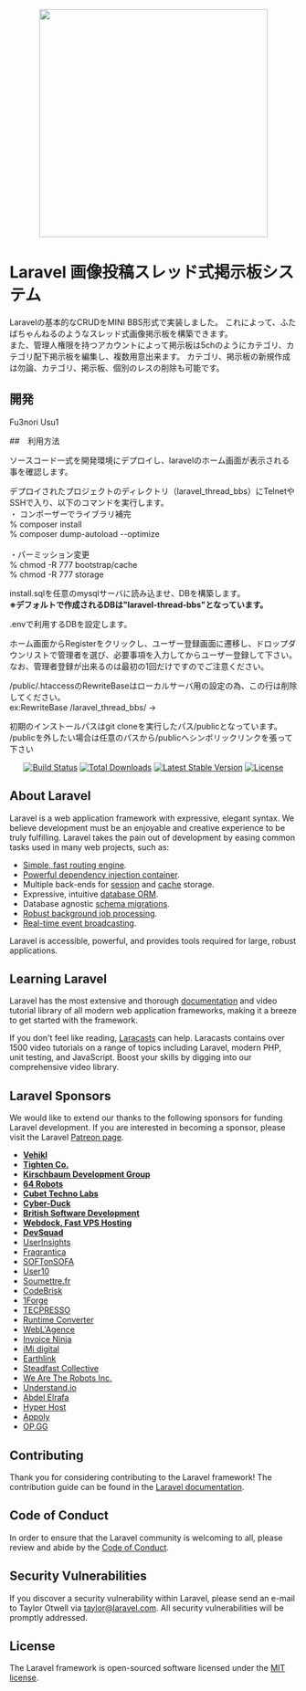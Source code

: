 <p align="center"><a href="https://laravel.com" target="_blank"><img src="https://raw.githubusercontent.com/laravel/art/master/logo-lockup/5%20SVG/2%20CMYK/1%20Full%20Color/laravel-logolockup-cmyk-red.svg" width="400"></a></p>

# Laravel 画像投稿スレッド式掲示板システム
Laravelの基本的なCRUDをMINI BBS形式で実装しました。
これによって、ふたばちゃんねるのようなスレッド式画像掲示板を構築できます。
<br>
また、管理人権限を持つアカウントによって掲示板は5chのようにカテゴリ、カテゴリ配下掲示板を編集し、複数用意出来ます。
カテゴリ、掲示板の新規作成は勿論、カテゴリ、掲示板、個別のレスの削除も可能です。
## 開発
Fu3nori Usu1

##　利用方法
<p>ソースコード一式を開発環境にデプロイし、laravelのホーム画面が表示される事を確認します。</p>
<p>デプロイされたプロジェクトのディレクトリ（laravel_thread_bbs）にTelnetやSSHで入り、以下のコマンドを実行します。<br>
・ コンポーザーでライブラリ補完<br>
% composer install<br>
% composer dump-autoload --optimize<br>
<br>
・パーミッション変更<br>
% chmod -R 777 bootstrap/cache<br>
% chmod -R 777 storage<br>
<p>install.sqlを任意のmysqlサーバに読み込ませ、DBを構築します。<br>
<b>※デフォルトで作成されるDBは"laravel-thread-bbs"となっています。</b>
</p>
<p>.envで利用するDBを設定します。</p>
<p>ホーム画面からRegisterをクリックし、ユーザー登録画面に遷移し、ドロップダウンリストで管理者を選び、必要事項を入力してからユーザー登録して下さい。<BR>なお、管理者登録が出来るのは最初の1回だけですのでご注意ください。</p>
<p>/public/.htaccessのRewriteBaseはローカルサーバ用の設定の為、この行は削除してください。<br>
ex:RewriteBase /laravel_thread_bbs/ → 
<p>初期のインストールパスはgit cloneを実行したパス/publicとなっています。<br>
/publicを外したい場合は任意のパスから/publicへシンボリックリンクを張って下さい
</p>

<p align="center">
<a href="https://travis-ci.org/laravel/framework"><img src="https://travis-ci.org/laravel/framework.svg" alt="Build Status"></a>
<a href="https://packagist.org/packages/laravel/framework"><img src="https://poser.pugx.org/laravel/framework/d/total.svg" alt="Total Downloads"></a>
<a href="https://packagist.org/packages/laravel/framework"><img src="https://poser.pugx.org/laravel/framework/v/stable.svg" alt="Latest Stable Version"></a>
<a href="https://packagist.org/packages/laravel/framework"><img src="https://poser.pugx.org/laravel/framework/license.svg" alt="License"></a>
</p>

## About Laravel

Laravel is a web application framework with expressive, elegant syntax. We believe development must be an enjoyable and creative experience to be truly fulfilling. Laravel takes the pain out of development by easing common tasks used in many web projects, such as:

- [Simple, fast routing engine](https://laravel.com/docs/routing).
- [Powerful dependency injection container](https://laravel.com/docs/container).
- Multiple back-ends for [session](https://laravel.com/docs/session) and [cache](https://laravel.com/docs/cache) storage.
- Expressive, intuitive [database ORM](https://laravel.com/docs/eloquent).
- Database agnostic [schema migrations](https://laravel.com/docs/migrations).
- [Robust background job processing](https://laravel.com/docs/queues).
- [Real-time event broadcasting](https://laravel.com/docs/broadcasting).

Laravel is accessible, powerful, and provides tools required for large, robust applications.

## Learning Laravel

Laravel has the most extensive and thorough [documentation](https://laravel.com/docs) and video tutorial library of all modern web application frameworks, making it a breeze to get started with the framework.

If you don't feel like reading, [Laracasts](https://laracasts.com) can help. Laracasts contains over 1500 video tutorials on a range of topics including Laravel, modern PHP, unit testing, and JavaScript. Boost your skills by digging into our comprehensive video library.

## Laravel Sponsors

We would like to extend our thanks to the following sponsors for funding Laravel development. If you are interested in becoming a sponsor, please visit the Laravel [Patreon page](https://patreon.com/taylorotwell).

- **[Vehikl](https://vehikl.com/)**
- **[Tighten Co.](https://tighten.co)**
- **[Kirschbaum Development Group](https://kirschbaumdevelopment.com)**
- **[64 Robots](https://64robots.com)**
- **[Cubet Techno Labs](https://cubettech.com)**
- **[Cyber-Duck](https://cyber-duck.co.uk)**
- **[British Software Development](https://www.britishsoftware.co)**
- **[Webdock, Fast VPS Hosting](https://www.webdock.io/en)**
- **[DevSquad](https://devsquad.com)**
- [UserInsights](https://userinsights.com)
- [Fragrantica](https://www.fragrantica.com)
- [SOFTonSOFA](https://softonsofa.com/)
- [User10](https://user10.com)
- [Soumettre.fr](https://soumettre.fr/)
- [CodeBrisk](https://codebrisk.com)
- [1Forge](https://1forge.com)
- [TECPRESSO](https://tecpresso.co.jp/)
- [Runtime Converter](http://runtimeconverter.com/)
- [WebL'Agence](https://weblagence.com/)
- [Invoice Ninja](https://www.invoiceninja.com)
- [iMi digital](https://www.imi-digital.de/)
- [Earthlink](https://www.earthlink.ro/)
- [Steadfast Collective](https://steadfastcollective.com/)
- [We Are The Robots Inc.](https://watr.mx/)
- [Understand.io](https://www.understand.io/)
- [Abdel Elrafa](https://abdelelrafa.com)
- [Hyper Host](https://hyper.host)
- [Appoly](https://www.appoly.co.uk)
- [OP.GG](https://op.gg)

## Contributing

Thank you for considering contributing to the Laravel framework! The contribution guide can be found in the [Laravel documentation](https://laravel.com/docs/contributions).

## Code of Conduct

In order to ensure that the Laravel community is welcoming to all, please review and abide by the [Code of Conduct](https://laravel.com/docs/contributions#code-of-conduct).

## Security Vulnerabilities

If you discover a security vulnerability within Laravel, please send an e-mail to Taylor Otwell via [taylor@laravel.com](mailto:taylor@laravel.com). All security vulnerabilities will be promptly addressed.

## License

The Laravel framework is open-sourced software licensed under the [MIT license](https://opensource.org/licenses/MIT).

